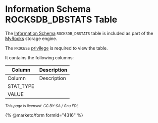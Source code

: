 # Information Schema ROCKSDB\_DBSTATS Table

The [Information Schema](../../) `ROCKSDB_DBSTATS` table is included as part of the [MyRocks](../../../../../../../server-usage/storage-engines/myrocks/) storage engine.

The `PROCESS` [privilege](../../../../../account-management-sql-statements/grant.md) is required to view the table.

It contains the following columns:

| Column     | Description |
| ---------- | ----------- |
| Column     | Description |
| STAT\_TYPE |             |
| VALUE      |             |

<sub>_This page is licensed: CC BY-SA / Gnu FDL_</sub>

{% @marketo/form formId="4316" %}
